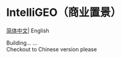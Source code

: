 # IntelliGEO（商业置景）
[简体中文](README.md)| English  

Building... ...  
Checkout to Chinese version please
